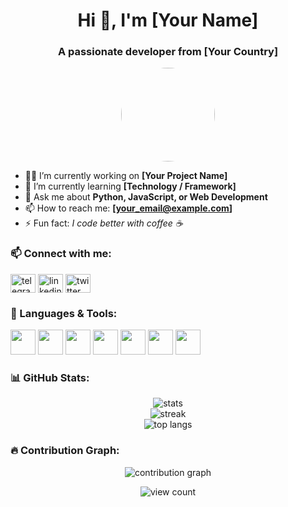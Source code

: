 <!-- Profil sarlavhasi -->
<h1 align="center">Hi 👋, I'm [Your Name]</h1>
<h3 align="center">A passionate developer from [Your Country]</h3>

<!-- Profil rasmi -->
<p align="center">
  <img src="https://avatars.githubusercontent.com/u/[YOUR-ID]" width="150" height="150" style="border-radius: 50%;" />
</p>

<!-- Salomlashuv -->
- 👨‍💻 I’m currently working on **[Your Project Name]**
- 🌱 I’m currently learning **[Technology / Framework]**
- 💬 Ask me about **Python, JavaScript, or Web Development**
- 📫 How to reach me: **[your_email@example.com]**
- ⚡ Fun fact: *I code better with coffee ☕*

<!-- Ijtimoiy tarmoqlar -->
<h3>📫 Connect with me:</h3>
<p align="left">
  <a href="https://t.me/yourusername" target="blank"><img align="center" src="https://cdn.jsdelivr.net/npm/simple-icons@v3/icons/telegram.svg" alt="telegram" height="30" width="40" /></a>
  <a href="https://linkedin.com/in/yourusername" target="blank"><img align="center" src="https://cdn.jsdelivr.net/npm/simple-icons@v3/icons/linkedin.svg" alt="linkedin" height="30" width="40" /></a>
  <a href="https://twitter.com/yourusername" target="blank"><img align="center" src="https://cdn.jsdelivr.net/npm/simple-icons@v3/icons/twitter.svg" alt="twitter" height="30" width="40" /></a>
</p>

<!-- Til va texnologiyalar -->
<h3>🔧 Languages & Tools:</h3>
<p align="left">
  <img src="https://cdn.jsdelivr.net/gh/devicons/devicon/icons/javascript/javascript-original.svg" width="40" height="40"/>
  <img src="https://cdn.jsdelivr.net/gh/devicons/devicon/icons/python/python-original.svg" width="40" height="40"/>
  <img src="https://cdn.jsdelivr.net/gh/devicons/devicon/icons/html5/html5-original.svg" width="40" height="40"/>
  <img src="https://cdn.jsdelivr.net/gh/devicons/devicon/icons/css3/css3-original.svg" width="40" height="40"/>
  <img src="https://cdn.jsdelivr.net/gh/devicons/devicon/icons/react/react-original.svg" width="40" height="40"/>
  <img src="https://cdn.jsdelivr.net/gh/devicons/devicon/icons/nodejs/nodejs-original.svg" width="40" height="40"/>
  <img src="https://cdn.jsdelivr.net/gh/devicons/devicon/icons/mysql/mysql-original.svg" width="40" height="40"/>
</p>

<!-- GitHub statistikasi -->
<h3>📊 GitHub Stats:</h3>
<p align="center">
  <img src="https://github-readme-stats.vercel.app/api?username=your-github-username&show_icons=true&theme=radical" alt="stats"/>
  <br/>
  <img src="https://github-readme-streak-stats.herokuapp.com/?user=your-github-username&theme=radical" alt="streak"/>
  <br/>
  <img src="https://github-readme-stats.vercel.app/api/top-langs/?username=your-github-username&layout=compact&theme=radical" alt="top langs"/>
</p>

<!-- GitHub activity -->
<h3>🔥 Contribution Graph:</h3>
<p align="center">
  <img src="https://activity-graph.herokuapp.com/graph?username=your-github-username&theme=github" alt="contribution graph"/>
</p>

<!-- Footer -->
<p align="center">
  <img src="https://komarev.com/ghpvc/?username=your-github-username&label=Profile%20views&color=0e75b6&style=flat" alt="view count"/>
</p>
